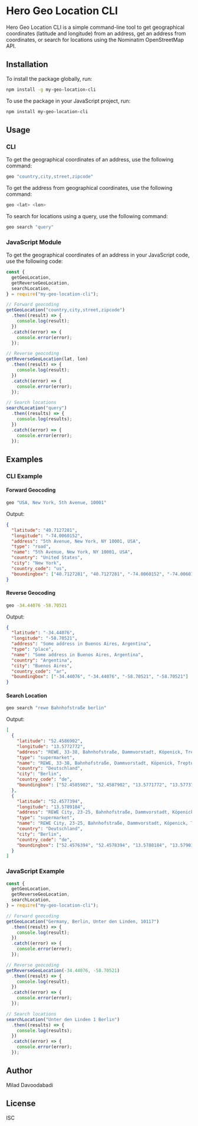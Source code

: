 # Hero Geo Location CLI

Hero Geo Location CLI is a simple command-line tool to get geographical coordinates (latitude and longitude) from an address, get an address from coordinates, or search for locations using the Nominatim OpenStreetMap API.

## Installation

To install the package globally, run:

```sh
npm install -g my-geo-location-cli
```

To use the package in your JavaScript project, run:

```sh
npm install my-geo-location-cli
```

## Usage

### CLI

To get the geographical coordinates of an address, use the following command:

```sh
geo "country,city,street,zipcode"
```

To get the address from geographical coordinates, use the following command:

```sh
geo <lat> <lon>
```

To search for locations using a query, use the following command:

```sh
geo search "query"
```

### JavaScript Module

To get the geographical coordinates of an address in your JavaScript code, use the following code:

```javascript
const {
  getGeoLocation,
  getReverseGeoLocation,
  searchLocation,
} = require("my-geo-location-cli");

// Forward geocoding
getGeoLocation("country,city,street,zipcode")
  .then((result) => {
    console.log(result);
  })
  .catch((error) => {
    console.error(error);
  });

// Reverse geocoding
getReverseGeoLocation(lat, lon)
  .then((result) => {
    console.log(result);
  })
  .catch((error) => {
    console.error(error);
  });

// Search locations
searchLocation("query")
  .then((results) => {
    console.log(results);
  })
  .catch((error) => {
    console.error(error);
  });
```

## Examples

### CLI Example

#### Forward Geocoding

```sh
geo "USA, New York, 5th Avenue, 10001"
```

Output:

```json
{
  "latitude": "40.7127281",
  "longitude": "-74.0060152",
  "address": "5th Avenue, New York, NY 10001, USA",
  "type": "road",
  "name": "5th Avenue, New York, NY 10001, USA",
  "country": "United States",
  "city": "New York",
  "country_code": "us",
  "boundingbox": ["40.7127281", "40.7127281", "-74.0060152", "-74.0060152"]
}
```

#### Reverse Geocoding

```sh
geo -34.44076 -58.70521
```

Output:

```json
{
  "latitude": "-34.44076",
  "longitude": "-58.70521",
  "address": "Some address in Buenos Aires, Argentina",
  "type": "place",
  "name": "Some address in Buenos Aires, Argentina",
  "country": "Argentina",
  "city": "Buenos Aires",
  "country_code": "ar",
  "boundingbox": ["-34.44076", "-34.44076", "-58.70521", "-58.70521"]
}
```

#### Search Location

```sh
geo search "rewe Bahnhofstraße berlin"
```

Output:

```json
[
  {
    "latitude": "52.4586902",
    "longitude": "13.5772772",
    "address": "REWE, 33-38, Bahnhofstraße, Dammvorstadt, Köpenick, Treptow-Köpenick, Berlin, 12555, Deutschland",
    "type": "supermarket",
    "name": "REWE, 33-38, Bahnhofstraße, Dammvorstadt, Köpenick, Treptow-Köpenick, Berlin, 12555, Deutschland",
    "country": "Deutschland",
    "city": "Berlin",
    "country_code": "de",
    "boundingbox": ["52.4585902", "52.4587902", "13.5771772", "13.5773772"]
  },
  {
    "latitude": "52.4577394",
    "longitude": "13.5789184",
    "address": "REWE City, 23-25, Bahnhofstraße, Dammvorstadt, Köpenick, Treptow-Köpenick, Berlin, 12555, Deutschland",
    "type": "supermarket",
    "name": "REWE City, 23-25, Bahnhofstraße, Dammvorstadt, Köpenick, Treptow-Köpenick, Berlin, 12555, Deutschland",
    "country": "Deutschland",
    "city": "Berlin",
    "country_code": "de",
    "boundingbox": ["52.4576394", "52.4578394", "13.5788184", "13.5790184"]
  }
]
```

### JavaScript Example

```javascript
const {
  getGeoLocation,
  getReverseGeoLocation,
  searchLocation,
} = require("my-geo-location-cli");

// Forward geocoding
getGeoLocation("Germany, Berlin, Unter den Linden, 10117")
  .then((result) => {
    console.log(result);
  })
  .catch((error) => {
    console.error(error);
  });

// Reverse geocoding
getReverseGeoLocation(-34.44076, -58.70521)
  .then((result) => {
    console.log(result);
  })
  .catch((error) => {
    console.error(error);
  });

// Search locations
searchLocation("Unter den Linden 1 Berlin")
  .then((results) => {
    console.log(results);
  })
  .catch((error) => {
    console.error(error);
  });
```

## Author

Milad Davoodabadi

## License

ISC
